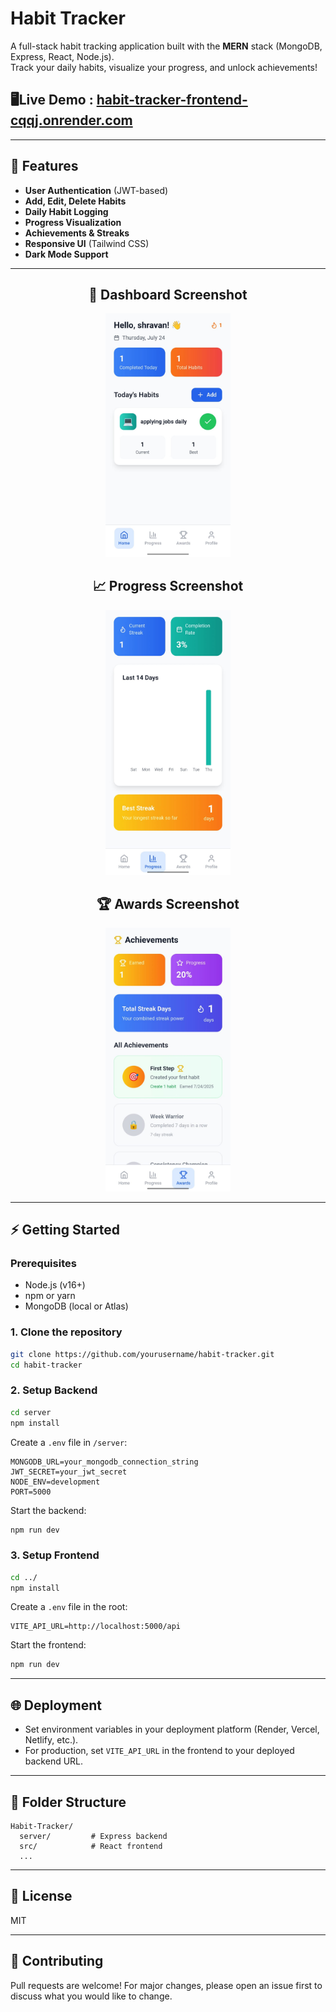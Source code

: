 # Habit Tracker

A full-stack habit tracking application built with the **MERN** stack (MongoDB, Express, React, Node.js).  
Track your daily habits, visualize your progress, and unlock achievements!

## 🖥️Live Demo : [habit-tracker-frontend-cqqj.onrender.com](https://habit-tracker-frontend-cqqj.onrender.com)

---

## 🚀 Features

- **User Authentication** (JWT-based)
- **Add, Edit, Delete Habits**
- **Daily Habit Logging**
- **Progress Visualization**
- **Achievements & Streaks**
- **Responsive UI** (Tailwind CSS)
- **Dark Mode Support**

---

<h2 align="center">📸 Dashboard Screenshot</h2>
<p align="center">
  <img src="screenshorts/dashboard.jpg" alt="Dashboard" width="200"/>
</p>

<h2 align="center">📈 Progress Screenshot</h2>
<p align="center">
  <img src="screenshorts/progress.jpg" alt="Progress" width=200"/>
</p>

<h2 align="center">🏆 Awards Screenshot</h2>
<p align="center">
  <img src="screenshorts/Awards.jpg" alt="Awards" width="200"/>
</p>

---

## ⚡ Getting Started

### Prerequisites

- Node.js (v16+)
- npm or yarn
- MongoDB (local or Atlas)

### 1. Clone the repository

```bash
git clone https://github.com/yourusername/habit-tracker.git
cd habit-tracker
```

### 2. Setup Backend

```bash
cd server
npm install
```

Create a `.env` file in `/server`:

```
MONGODB_URL=your_mongodb_connection_string
JWT_SECRET=your_jwt_secret
NODE_ENV=development
PORT=5000
```

Start the backend:

```bash
npm run dev
```

### 3. Setup Frontend

```bash
cd ../
npm install
```

Create a `.env` file in the root:

```
VITE_API_URL=http://localhost:5000/api
```

Start the frontend:

```bash
npm run dev
```

---

## 🌐 Deployment

- Set environment variables in your deployment platform (Render, Vercel, Netlify, etc.).
- For production, set `VITE_API_URL` in the frontend to your deployed backend URL.

---

## 📁 Folder Structure

```
Habit-Tracker/
  server/         # Express backend
  src/            # React frontend
  ...
```

---

## 📄 License

MIT

---

## 🤝 Contributing

Pull requests are welcome! For major changes, please open an issue first to discuss what you would like to change.
